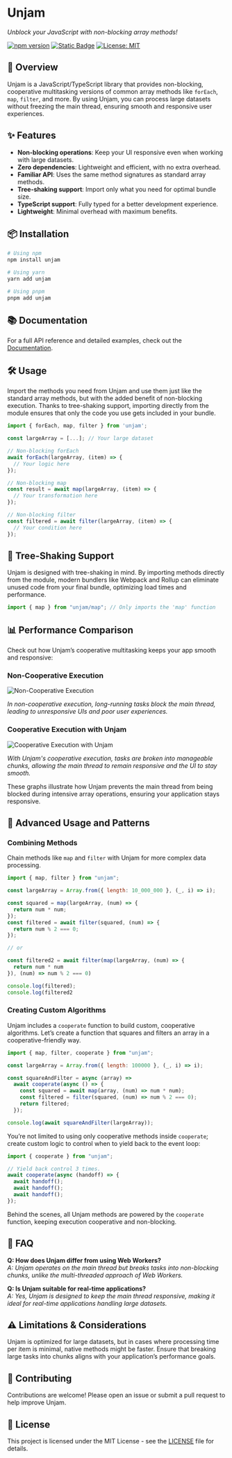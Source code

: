 # Unjam

_Unblock your JavaScript with non-blocking array methods!_

[![npm version](https://img.shields.io/npm/v/unjam.svg)](https://www.npmjs.com/package/unjam)
[![Static Badge](https://img.shields.io/badge/Docs-blue)](https://therialguz.github.io/Unjam/)
[![License: MIT](https://img.shields.io/badge/License-MIT-yellow.svg)](LICENSE)

## 🚀 Overview

Unjam is a JavaScript/TypeScript library that provides non-blocking, cooperative multitasking versions of common array methods like `forEach`, `map`, `filter`, and more. By using Unjam, you can process large datasets without freezing the main thread, ensuring smooth and responsive user experiences.

## ✨ Features

- **Non-blocking operations**: Keep your UI responsive even when working with large datasets.
- **Zero dependencies**: Lightweight and efficient, with no extra overhead.
- **Familiar API**: Uses the same method signatures as standard array methods.
- **Tree-shaking support**: Import only what you need for optimal bundle size.
- **TypeScript support**: Fully typed for a better development experience.
- **Lightweight**: Minimal overhead with maximum benefits.

## 📦 Installation

```bash
# Using npm
npm install unjam

# Using yarn
yarn add unjam

# Using pnpm
pnpm add unjam
```

## 📚 Documentation

For a full API reference and detailed examples, check out the [Documentation](https://therialguz.github.io/Unjam/).

## 🛠️ Usage

Import the methods you need from Unjam and use them just like the standard array methods, but with the added benefit of non-blocking execution. Thanks to tree-shaking support, importing directly from the module ensures that only the code you use gets included in your bundle.

```javascript
import { forEach, map, filter } from 'unjam';

const largeArray = [...]; // Your large dataset

// Non-blocking forEach
await forEach(largeArray, (item) => {
  // Your logic here
});

// Non-blocking map
const result = await map(largeArray, (item) => {
  // Your transformation here
});

// Non-blocking filter
const filtered = await filter(largeArray, (item) => {
  // Your condition here
});
```

## 🌳 Tree-Shaking Support

Unjam is designed with tree-shaking in mind. By importing methods directly from the module, modern bundlers like Webpack and Rollup can eliminate unused code from your final bundle, optimizing load times and performance.

```javascript
import { map } from "unjam/map"; // Only imports the 'map' function
```

## 📊 Performance Comparison

Check out how Unjam’s cooperative multitasking keeps your app smooth and responsive:

### Non-Cooperative Execution

![Non-Cooperative Execution](path/to/non_cooperative_graph.png)

_In non-cooperative execution, long-running tasks block the main thread, leading to unresponsive UIs and poor user experiences._

### Cooperative Execution with Unjam

![Cooperative Execution with Unjam](path/to/cooperative_graph.png)

_With Unjam's cooperative execution, tasks are broken into manageable chunks, allowing the main thread to remain responsive and the UI to stay smooth._

These graphs illustrate how Unjam prevents the main thread from being blocked during intensive array operations, ensuring your application stays responsive.

## 🔄 Advanced Usage and Patterns

### Combining Methods

Chain methods like `map` and `filter` with Unjam for more complex data processing.

```javascript
import { map, filter } from "unjam";

const largeArray = Array.from({ length: 10_000_000 }, (_, i) => i);

const squared = map(largeArray, (num) => {
  return num * num;
});
const filtered = await filter(squared, (num) => {
  return num % 2 === 0;
});

// or

const filtered2 = await filter(map(largeArray, (num) => {
  return num * num
}), (num) => num % 2 === 0)

console.log(filtered);
console.log(filtered2
```

### Creating Custom Algorithms

Unjam includes a `cooperate` function to build custom, cooperative algorithms. Let’s create a function that squares and filters an array in a cooperative-friendly way.

```javascript
import { map, filter, cooperate } from "unjam";

const largeArray = Array.from({ length: 100000 }, (_, i) => i);

const squareAndFilter = async (array) =>
  await cooperate(async () => {
    const squared = await map(array, (num) => num * num);
    const filtered = filter(squared, (num) => num % 2 === 0);
    return filtered;
  });

console.log(await squareAndFilter(largeArray));
```

You’re not limited to using only cooperative methods inside `cooperate`; create custom logic to control when to yield back to the event loop:

```javascript
import { cooperate } from "unjam";

// Yield back control 3 times.
await cooperate(async (handoff) => {
  await handoff();
  await handoff();
  await handoff();
});
```

Behind the scenes, all Unjam methods are powered by the `cooperate` function, keeping execution cooperative and non-blocking.

## 💬 FAQ

**Q: How does Unjam differ from using Web Workers?**  
_A: Unjam operates on the main thread but breaks tasks into non-blocking chunks, unlike the multi-threaded approach of Web Workers._

**Q: Is Unjam suitable for real-time applications?**  
_A: Yes, Unjam is designed to keep the main thread responsive, making it ideal for real-time applications handling large datasets._

## ⚠️ Limitations & Considerations

Unjam is optimized for large datasets, but in cases where processing time per item is minimal, native methods might be faster. Ensure that breaking large tasks into chunks aligns with your application’s performance goals.

## 🤝 Contributing

Contributions are welcome! Please open an issue or submit a pull request to help improve Unjam.

## 📄 License

This project is licensed under the MIT License - see the [LICENSE](LICENSE) file for details.
